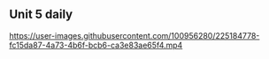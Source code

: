 ## Unit 5 daily


https://user-images.githubusercontent.com/100956280/225184778-fc15da87-4a73-4b6f-bcb6-ca3e83ae65f4.mp4

